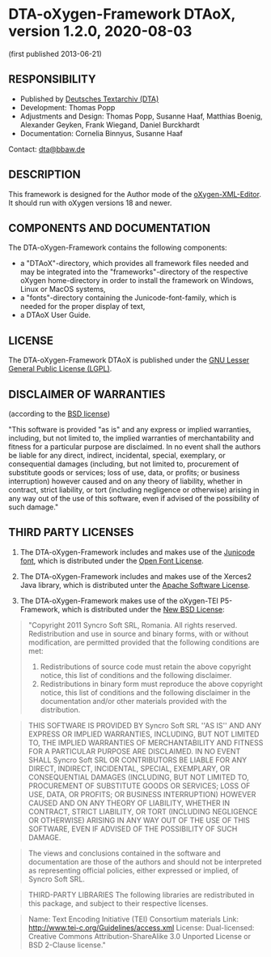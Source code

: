 # DTA-oXygen-Framework DTAoX, version 1.2.0, 2020-08-03
(first published 2013-06-21)

## RESPONSIBILITY
- Published by [Deutsches Textarchiv (DTA)](http://www.deutschestextarchiv.de)
- Development: Thomas Popp
- Adjustments and Design: Thomas Popp, Susanne Haaf, Matthias Boenig, Alexander Geyken, Frank Wiegand, Daniel Burckhardt
- Documentation: Cornelia Binnyus, Susanne Haaf

Contact: [dta@bbaw.de](mailto:dta@bbaw.de)

## DESCRIPTION
This framework is designed for the Author mode of the [oXygen-XML-Editor](http://www.oxygenxml.com).
It should run with oXygen versions 18 and newer.

## COMPONENTS AND DOCUMENTATION
The DTA-oXygen-Framework contains the following components:
- a "DTAoX"-directory, which provides all framework files needed and may be integrated into the
"frameworks"-directory of the respective oXygen home-directory in order to install the framework
on Windows, Linux or MacOS systems,
- a "fonts"-directory containing the Junicode-font-family, which is needed for the proper display
of text,
- a DTAoX User Guide.

## LICENSE
The DTA-oXygen-Framework DTAoX is published under the [GNU Lesser General Public License
(LGPL)](http://www.gnu.org/licenses/lgpl.html).

## DISCLAIMER OF WARRANTIES
(according to the [BSD license](http://www.linfo.org/bsdlicense.html))

"This software is provided "as is" and any express or implied warranties, including, but not
limited to, the implied warranties of merchantability and fitness for a particular purpose are
disclaimed. In no event shall the authors be liable for any direct, indirect, incidental,
special, exemplary, or consequential damages (including, but not limited to, procurement of
substitute goods or services; loss of use, data, or profits; or business interruption) however
caused and on any theory of liability, whether in contract, strict liability, or tort (including
negligence or otherwise) arising in any way out of the use of this software, even if advised of
the possibility of such damage."

## THIRD PARTY LICENSES
1. The DTA-oXygen-Framework includes and makes use of the [Junicode font](http://junicode.sourceforge.net/), which is distributed under the [Open Font License](http://scripts.sil.org/cms/scripts/page.php?site_id=nrsi&id=OFL).

2. The DTA-oXygen-Framework includes and makes use of the Xerces2 Java library, which is distributed unter the [Apache Software License](http://www.apache.org/licenses/LICENSE-2.0).

3. The DTA-oXygen-Framework makes use of the oXygen-TEI P5-Framework, which is distributed under the [New BSD License](http://opensource.org/licenses/BSD-3-Clause):

> "Copyright 2011 Syncro Soft SRL, Romania. All rights reserved. Redistribution and use in source and binary forms, with or without modification, are permitted provided that the following conditions are met:
> 1. Redistributions of source code must retain the above copyright notice, this list of conditions and the following disclaimer.
> 2. Redistributions in binary form must reproduce the above copyright notice, this list of conditions and the following disclaimer in the documentation and/or other materials provided with the distribution.

> THIS SOFTWARE IS PROVIDED BY Syncro Soft SRL ''AS IS'' AND ANY EXPRESS OR IMPLIED WARRANTIES, INCLUDING, BUT NOT LIMITED TO, THE IMPLIED WARRANTIES OF MERCHANTABILITY AND FITNESS FOR A PARTICULAR PURPOSE ARE DISCLAIMED. IN NO EVENT SHALL Syncro Soft SRL OR
CONTRIBUTORS BE LIABLE FOR ANY DIRECT, INDIRECT, INCIDENTAL, SPECIAL, EXEMPLARY, OR CONSEQUENTIAL DAMAGES (INCLUDING, BUT NOT LIMITED TO, PROCUREMENT OF SUBSTITUTE GOODS OR SERVICES; LOSS OF USE, DATA, OR PROFITS; OR BUSINESS INTERRUPTION) HOWEVER CAUSED AND ON ANY THEORY OF LIABILITY, WHETHER IN CONTRACT, STRICT LIABILITY, OR TORT (INCLUDING NEGLIGENCE OR OTHERWISE) ARISING IN ANY WAY OUT OF THE USE OF THIS SOFTWARE, EVEN IF ADVISED OF THE POSSIBILITY OF SUCH DAMAGE.

> The views and conclusions contained in the software and documentation are those of the authors and should not be interpreted as representing official policies, either expressed or implied, of Syncro Soft SRL.

> THIRD-PARTY LIBRARIES
The following libraries are redistributed in this package, and subject to their respective licenses.

> Name: Text Encoding Initiative (TEI) Consortium materials
Link: http://www.tei-c.org/Guidelines/access.xml
License: Dual-licensed: Creative Commons Attribution-ShareAlike 3.0 Unported License or BSD 2-Clause license."

